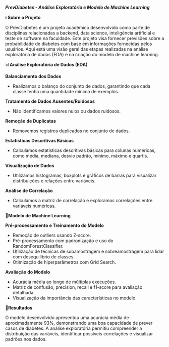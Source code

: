 ***PrevDiabetes - Análise Exploratória e Modelo de Machine Learning***

**ℹ️ Sobre o Projeto**

O PrevDiabetes é um projeto acadêmico desenvolvido como parte de disciplinas relacionadas a backend, data science, inteligência artificial e teste de software na faculdade. Este projeto visa fornecer previsões sobre a probabilidade de diabetes com base em informações fornecidas pelos usuários. Aqui está uma visão geral das etapas realizadas na análise exploratória de dados (EDA) e na criação do modelo de machine learning.

📊**Análise Exploratória de Dados (EDA)**

**Balanciamento dos Dados**

- Realizamos o balanço do conjunto de dados, garantindo que cada classe tenha uma quantidade mínima de exemplos.
  
**Tratamento de Dados Ausentes/Ruidosos**

- Não identificamos valores nulos ou dados ruidosos.
  
**Remoção de Duplicatas**

- Removemos registros duplicados no conjunto de dados.
  
**Estatísticas Descritivas Básicas**

- Calculamos estatísticas descritivas básicas para colunas numéricas, como média, mediana, desvio padrão, mínimo, máximo e quartis.
  
**Visualização de Dados**

- Utilizamos histogramas, boxplots e gráficos de barras para visualizar distribuições e relações entre variáveis.
  
**Análise de Correlação**

- Calculamos a matriz de correlação e exploramos correlações entre variáveis numéricas.
  
🤖**Modelo de Machine Learning**

**Pré-processamento e Treinamento do Modelo**

- Remoção de outliers usando Z-score.
- Pré-processamento com padronização e uso do RandomForestClassifier.
- Utilização de técnicas de subamostragem e sobreamostragem para lidar com desequilíbrio de classes.
- Otimização de hiperparâmetros com Grid Search.

**Avaliação do Modelo**

- Acurácia média ao longo de múltiplas execuções.
- Matriz de confusão, precision, recall e f1-score para avaliação detalhada.
- Visualização da importância das características no modelo.

🚀**Resultados**

O modelo desenvolvido apresentou uma acurácia média de aproximadamente 93%, demonstrando uma boa capacidade de prever casos de diabetes. A análise exploratória permitiu compreender a distribuição das variáveis, identificar possíveis correlações e visualizar padrões nos dados.
